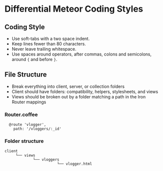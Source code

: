 # Differential Meteor Coding Styles

## Coding Style

* Use soft-tabs with a two space indent.
* Keep lines fewer than 80 characters.
* Never leave trailing whitespace.
* Use spaces around operators, after commas, colons and semicolons, around ````{```` and before ````}````.

## File Structure

* Break everything into client, server, or collection folders
* Client should have folders: compatibility, helpers, stylesheets, and views
* Views should be broken out by a folder matching a path in the Iron Router mappings

### Router.coffee
````
  @route 'vlogger',
    path: '/vloggers/:_id'

````

### Folder structure
````
client
     └── views
             └── vloggers
                        └── vlogger.html

````
